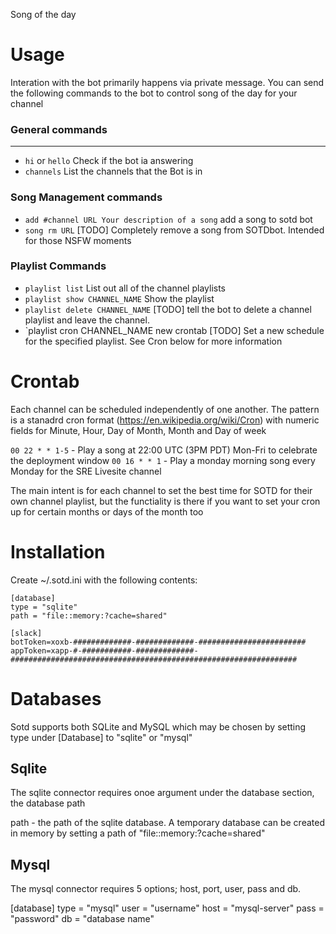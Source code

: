 Song of the day 

# Usage

Interation with the bot primarily happens via private message. You can send
the following commands to the bot to control song of the day for your channel


### General commands
-------------------

- `hi` or `hello` 
Check if the bot ia answering
- `channels` 
List the channels that the Bot is in

### Song Management commands

- `add #channel URL Your description of a song`
add a song to sotd bot
- `song rm URL` [TODO] Completely remove a song from SOTDbot.  Intended for those NSFW moments

### Playlist Commands

- `playlist list` List out all of the channel playlists
- `playlist show CHANNEL_NAME` Show the playlist 
- `playlist delete CHANNEL_NAME` [TODO] tell the bot to delete a channel playlist and leave the channel. 
- `playlist cron CHANNEL_NAME  new crontab [TODO] Set a new schedule for the specified playlist. See Cron below for more information



# Crontab

Each channel can be scheduled independently of one another. The pattern is a
stanadrd cron format (https://en.wikipedia.org/wiki/Cron) with numeric fields
for Minute, Hour, Day of Month, Month and Day of week


` 00 22 * * 1-5 ` - Play a song at 22:00 UTC (3PM PDT) Mon-Fri  to celebrate the deployment window
` 00 16 * * 1 ` -  Play a monday morning song every Monday for the SRE Livesite channel 

The main intent is for each channel to set the best time for SOTD for their own
channel playlist, but the functiality is there if you want to set your cron up
for certain months or days of the month too



# Installation

Create ~/.sotd.ini with the following contents:

```
[database]
type = "sqlite"
path = "file::memory:?cache=shared"

[slack]
botToken=xoxb-#############-#############-########################
appToken=xapp-#-###########-#############-################################################################
```


# Databases

Sotd supports both SQLite and MySQL which may be chosen by setting type under
[Database] to "sqlite" or "mysql" 

Sqlite
--------

The sqlite connector requires onoe argument under the database section, the
database path

path - the path of the sqlite database.  A temporary database can be created in
memory by setting a path of "file::memory:?cache=shared"

Mysql
------

The mysql connector requires 5 options;   host, port, user, pass and db.  


[database]
type = "mysql"
user = "username"
host = "mysql-server"
pass = "password"
db   = "database name"



